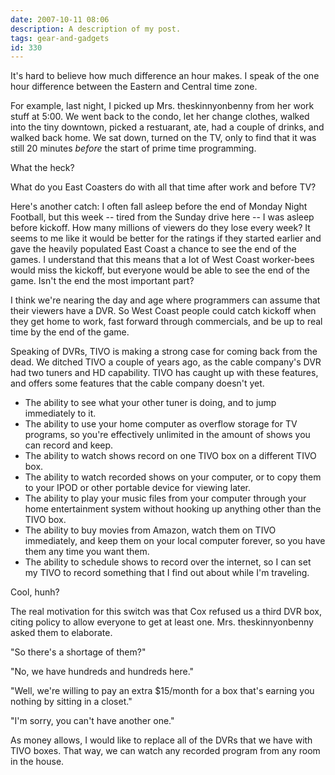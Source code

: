 ```yaml
---
date: 2007-10-11 08:06
description: A description of my post.
tags: gear-and-gadgets
id: 330
---
```

It's hard to believe how much difference an hour makes.  I speak of the one hour difference between the Eastern and Central time zone.

For example, last night, I picked up Mrs. theskinnyonbenny from her work stuff at 5:00.  We went back to the condo, let her change clothes, walked into the tiny downtown, picked a restuarant, ate, had a couple of drinks, and walked back home.  We sat down, turned on the TV, only to find that it was still 20 minutes <i>before</i> the start of prime time programming.  

What the heck?  
<!--more-->
What do you East Coasters do with all that time after work and before TV?  

Here's another catch:  I often fall asleep before the end of Monday Night Football, but this week -- tired from the Sunday drive here -- I was asleep before kickoff.  How many millions of viewers do they lose every week?  It seems to me like it would be better for the ratings if they started earlier and gave the heavily populated East Coast a chance to see the end of the games.  I understand that this means that a lot of West Coast worker-bees would miss the kickoff, but everyone would be able to see the end of the game.  Isn't the end the most important part?

I think we're nearing the day and age where programmers can assume that their viewers have a DVR.  So West Coast people could catch kickoff when they get home to work, fast forward through commercials, and be up to real time by the end of the game.

Speaking of DVRs, TIVO is making a strong case for coming back from the dead.  We ditched TIVO a couple of years ago, as the cable company's DVR had two tuners and HD capability.  TIVO has caught up with these features, and offers some features that the cable company doesn't yet.

<ul><li>The ability to see what your other tuner is doing, and to jump immediately to it.</li><li>The ability to use your home computer as overflow storage for TV programs, so you're effectively unlimited in the amount of shows you can record and keep.</li><li>The ability to watch shows record on one TIVO box on a different TIVO box.</li><li>The ability to watch recorded shows on your computer, or to copy them to your IPOD or other portable device for viewing later.</li><li>The ability to play your music files from your computer through your home entertainment system without hooking up anything other than the TIVO box.</li><li>The ability to buy movies from Amazon, watch them on TIVO immediately, and keep them on your local computer forever, so you have them any time you want them.</li><li>The ability to schedule shows to record over the internet, so I can set my TIVO to record something that I find out about while I'm traveling.</li></ul>

Cool, hunh?

The real motivation for this switch was that Cox refused us a third DVR box, citing policy to allow everyone to get at least one.  Mrs. theskinnyonbenny asked them to elaborate.

"So there's a shortage of them?"

"No, we have hundreds and hundreds here."

"Well, we're willing to pay an extra $15/month for a box that's earning you nothing by sitting in a closet."

"I'm sorry, you can't have another one."

As money allows, I would like to replace all of the DVRs that we have with TIVO boxes.  That way, we can watch any recorded program from any room in the house.